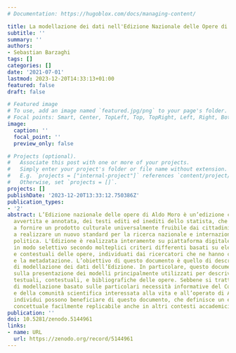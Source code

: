```yaml
---
# Documentation: https://hugoblox.com/docs/managing-content/

title: La modellazione dei dati nell'Edizione Nazionale delle Opere di Aldo Moro
subtitle: ''
summary: ''
authors:
- Sebastian Barzaghi
tags: []
categories: []
date: '2021-07-01'
lastmod: 2023-12-20T14:33:13+01:00
featured: false
draft: false

# Featured image
# To use, add an image named `featured.jpg/png` to your page's folder.
# Focal points: Smart, Center, TopLeft, Top, TopRight, Left, Right, BottomLeft, Bottom, BottomRight.
image:
  caption: ''
  focal_point: ''
  preview_only: false

# Projects (optional).
#   Associate this post with one or more of your projects.
#   Simply enter your project's folder or file name without extension.
#   E.g. `projects = ["internal-project"]` references `content/project/deep-learning/index.md`.
#   Otherwise, set `projects = []`.
projects: []
publishDate: '2023-12-20T13:33:12.750386Z'
publication_types:
- '2'
abstract: L’Edizione nazionale delle opere di Aldo Moro è un’edizione critica, filologicamente
  avvertita e annotata, dei testi editi ed inediti dello statista, che punta non solo
  a fornire un prodotto culturale universalmente fruibile dai cittadini, ma anche
  a realizzare un nuovo standard per la ricerca nazionale e internazionale sulla comunicazione
  politica. L'Edizione è realizzata interamente su piattaforma digitale ed è interrogabile
  in modo selettivo secondo molteplici criteri differenti basati su elementi intertestuali
  e contestuali delle opere, individuati dai ricercatori che ne hanno curato l’annotazione
  e la metadatazione. L’obiettivo di questo documento è quello di descrivere il processo
  di modellazione dei dati dell’Edizione. In particolare, questo documento si concentra
  sulla presentazione dei modelli principalmente utilizzati per descrivere le informazioni
  testuali, contestuali, e bibliografiche delle opere. Sebbene si tratti di un processo
  di modellazione basato sulle particolari necessità informative del Comitato Scientifico
  e della comunità scientifica interessata alla vita e all’operato di Aldo Moro, altri
  individui possono beneficiare di questo documento, che definisce un esempio di modellazione
  concettuale facilmente replicabile anche in altri contesti accademici e progettuali.
publication: ''
doi: 10.5281/zenodo.5144961
links:
- name: URL
  url: https://zenodo.org/record/5144961
---
```

